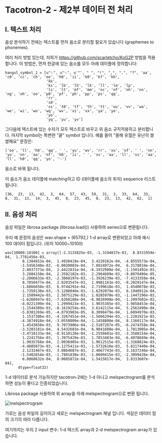 # Tacotron-2 - 제2부 데이터 전 처리

## I. 텍스트 처리

음성 분석하기 전에는 텍스트를 먼저 음소로 분리할 필요가 있습니다 (graphemes to phonemes). 

여러 처리 방법 있는데, 저희가 https://github.com/scarletcho/KoG2P 방법을 적용합니다. 
이 방법은, 먼저 한글에 있는 음소를 모두 아래 데이플에 정의합니다:

    hangul_symbol_1 = [u"␀", u"␃", u'"', " ", "!", ",", ".", "?", 'aa', 'c0', 'cc', 'ch', 'ee', 'h0', 'ii', 'k0', 'kf', 'kh',
                       'kk',
                       'ks', 'lb', 'lh', 'lk', 'll', 'lm', 'lp',
                       'ls', 'lt', 'mf', 'mm', 'nc', 'nf', 'nh', 'nn', 'ng', 'oh', 'oo', 'p0', 'pf', 'ph', 'pp', 'ps', 'qq',
                       'rr',
                       's0',
                       'ss', 't0', 'tf', 'th', 'tt', 'uu', 'vv', 'wa', 'we', 'wi', 'wo', 'wq', 'wv', 'xi', 'xx', 'ya', 'ye',
                       'yo',
                       'yq', 'yu', 'yv']
                   

그다음에 텍스트에 있는 수자가 모두 텍스트로 바꾸고 위 음소 규직적용하고 분리합니다. 마지막 symbol는 특변한 "끝" symbol 입니다. 
예를 들어 "올해 유월은 유난히 쌀쌀해요" 문장은: 

    ['oo', 'll', 'h0', 'qq', ' ', 'yu', 'wv', 'rr', 'xx', 'nf', ' ', 'nn', 'yu', 'nn', 'aa', 'nf', 'h0', 'ii', ' ', 'ss', 'aa', 'll', 'ss', 'aa', 'll', 'h0', 'qq', 'yo', '␃']

음소로 바꿔 됩니다. 

이 음소가 음소 데이플에 matching하고 ID (데이플에 음소의 위치) sequence 리스트 됩니다. 

    [36,  23,  13,  42,  3,  64,  57,  43,  59,  31,  3,  33,  64,  33,  8,  31,  13,  14,  3,  45,  8,  23,  45,  8,  23,  13,  42,  62,  1]


## II. 음성 처리

음성 파일은 librosa package (librosa.load()) 사용하여 series으로 변환됩니다. 

우리 예 문장의 음성은 wav.shape = (65792,) 1-d array로 변환되었고 아래 예시 100 데이터 점입니다.  (위치 10000~10100)

    wav[10000:10100] = array([-2.3133825e-03, -1.3194837e-03,  8.8331959e-04,  1.7781456e-03,
            8.1384653e-04,  1.4920419e-04,  3.4220162e-04, -4.8555573e-04,
           -1.5456340e-03, -6.0020003e-04,  7.8924972e-04,  6.3178834e-04,
            2.8037373e-04,  2.4422831e-04, -6.1932980e-04, -1.1501492e-03,
            3.2804158e-04,  2.3582182e-03,  2.2964689e-03, -9.8070406e-05,
           -2.2866633e-03, -2.3068197e-03, -1.3926239e-03, -7.4133358e-04,
            8.7850477e-04,  2.8203547e-03,  1.9981163e-03, -9.2029147e-04,
           -1.6866650e-03,  6.9744291e-04,  2.7199618e-03,  1.4540078e-03,
           -1.7359130e-03, -3.1208040e-03, -1.6292079e-03,  6.1948912e-04,
            2.1509442e-03,  2.5075129e-03,  1.0285970e-03, -1.1447296e-03,
           -1.6268947e-03, -7.6268188e-04, -6.9026998e-04, -1.2097602e-03,
           -4.9221399e-04,  1.2999423e-03,  1.9035385e-03,  3.9858453e-04,
           -1.1544389e-03, -8.1619254e-04,  3.6142115e-04,  5.2562490e-04,
           -5.8381269e-05, -4.8793903e-05,  8.3098479e-04,  1.6094970e-03,
            1.1537386e-03, -4.3267451e-04, -1.5666294e-03, -1.2281921e-03,
           -4.3874918e-04, -3.0550809e-04, -1.1458800e-04,  8.1160117e-04,
            1.4543658e-03,  9.7073906e-04, -2.5107287e-05, -6.2474358e-04,
           -3.5203181e-04,  4.5432683e-04,  6.9041608e-04,  1.7013005e-04,
           -3.4710133e-04, -8.9110120e-04, -1.2556601e-03, -3.3588154e-04,
            1.2241756e-03,  1.3975429e-03,  1.7853483e-04, -6.4078049e-04,
            1.9035768e-04,  2.0036905e-03,  1.9612515e-03, -1.3168824e-03,
           -4.4885073e-03, -4.1275411e-03, -1.5732610e-03,  5.8217440e-04,
            2.1232467e-03,  3.0864687e-03,  2.4667743e-03,  3.1637246e-04,
           -1.5402654e-03, -1.7881830e-03, -1.0609415e-03, -2.3099426e-04,
            6.0060632e-04,  8.0085872e-04,  1.5415817e-04,  3.8333607e-04],
          dtype=float32)
      
1-d 데이터로 분석 가능하지만 tacotron-2에는 1-d 아니고 melspectrogram를 분석하면 성능이 좋다고 인증되었습니다. 

Librosa package 사용하여 위 array을 아래 melspectrogram으로 변환 됩니다. 

![melspectrogram](https://github.com/tdplaza/tdplaza.github.io/blob/master/images/mel.PNG)

가로는 음성 파일의 길이이고 세로는 melspectrogram 채널 입니다. 색갈은 데이터 점의 크기의 따라 다릅니다. 


여기까지는 우리 2 input 변수: 1-d 텍스트 array과 2-d melspectrogram array가 있습니다.
